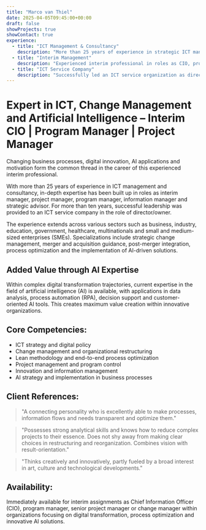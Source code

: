 ```yaml
---
title: "Marco van Thiel"
date: 2025-04-05T09:45:00+00:00
draft: false
showProjects: true
showContact: true
experience:
  - title: "ICT Management & Consultancy"
    description: "More than 25 years of experience in strategic ICT management, digital transformation and IT consultancy, including application of artificial intelligence (AI) in business processes."
  - title: "Interim Management"
    description: "Experienced interim professional in roles as CIO, project manager, program manager, information manager and strategic advisor. Specialized in change management, innovation and AI-driven process optimization."
  - title: "ICT Service Company"
    description: "Successfully led an ICT service organization as director/owner for more than ten years, focusing on growth, customer-oriented service delivery, and integration of new technologies."
---
```


# Expert in ICT, Change Management and Artificial Intelligence – Interim CIO | Program Manager | Project Manager

Changing business processes, digital innovation, AI applications and motivation form the common thread in the career of this experienced interim professional.

With more than 25 years of experience in ICT management and consultancy, in-depth expertise has been built up in roles as interim manager, project manager, program manager, information manager and strategic advisor. For more than ten years, successful leadership was provided to an ICT service company in the role of director/owner.

The experience extends across various sectors such as business, industry, education, government, healthcare, multinationals and small and medium-sized enterprises (SMEs). Specializations include strategic change management, merger and acquisition guidance, post-merger integration, process optimization and the implementation of AI-driven solutions.

## Added Value through AI Expertise

Within complex digital transformation trajectories, current expertise in the field of artificial intelligence (AI) is available, with applications in data analysis, process automation (RPA), decision support and customer-oriented AI tools. This creates maximum value creation within innovative organizations.

## Core Competencies:

* ICT strategy and digital policy
* Change management and organizational restructuring
* Lean methodology and end-to-end process optimization
* Project management and program control
* Innovation and information management
* AI strategy and implementation in business processes

## Client References:

> "A connecting personality who is excellently able to make processes, information flows and needs transparent and optimize them."

> "Possesses strong analytical skills and knows how to reduce complex projects to their essence. Does not shy away from making clear choices in restructuring and reorganization. Combines vision with result-orientation."

> "Thinks creatively and innovatively, partly fueled by a broad interest in art, culture and technological developments."

## Availability:

Immediately available for interim assignments as Chief Information Officer (CIO), program manager, senior project manager or change manager within organizations focusing on digital transformation, process optimization and innovative AI solutions.
